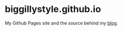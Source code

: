 # biggillystyle.github.io
My Github Pages site and the source behind my [blog](http://www.biggillystyle.com).
